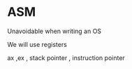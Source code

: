 # ASM
Unavoidable when writing an OS

We will use registers

ax ,ex , stack pointer , instruction pointer
